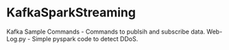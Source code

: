 # KafkaSparkStreaming

Kafka Sample Commands - Commands to publsih and subscribe data.
Web-Log.py - Simple pyspark code to detect DDoS.
